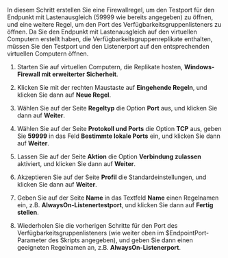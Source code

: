 In diesem Schritt erstellen Sie eine Firewallregel, um den Testport für den Endpunkt mit Lastenausgleich (59999 wie bereits angegeben) zu öffnen, und eine weitere Regel, um den Port des Verfügbarkeitsgruppenlisteners zu öffnen. Da Sie den Endpunkt mit Lastenausgleich auf den virtuellen Computern erstellt haben, die Verfügbarkeitsgruppenreplikate enthalten, müssen Sie den Testport und den Listenerport auf den entsprechenden virtuellen Computern öffnen.

1. Starten Sie auf virtuellen Computern, die Replikate hosten, **Windows-Firewall mit erweiterter Sicherheit**.

2. Klicken Sie mit der rechten Maustaste auf **Eingehende Regeln**, und klicken Sie dann auf **Neue Regel**.

3. Wählen Sie auf der Seite **Regeltyp** die Option **Port** aus, und klicken Sie dann auf **Weiter**.

4. Wählen Sie auf der Seite **Protokoll und Ports** die Option **TCP** aus, geben Sie **59999** in das Feld **Bestimmte lokale Ports** ein, und klicken Sie dann auf **Weiter**.

5. Lassen Sie auf der Seite **Aktion** die Option **Verbindung zulassen** aktiviert, und klicken Sie dann auf **Weiter**.

6. Akzeptieren Sie auf der Seite **Profil** die Standardeinstellungen, und klicken Sie dann auf **Weiter**.

7. Geben Sie auf der Seite **Name** in das Textfeld **Name** einen Regelnamen ein, z.B. **AlwaysOn-Listenertestport**, und klicken Sie dann auf **Fertig stellen**.

8. Wiederholen Sie die vorherigen Schritte für den Port des Verfügbarkeitsgruppenlisteners (wie weiter oben im $EndpointPort-Parameter des Skripts angegeben), und geben Sie dann einen geeigneten Regelnamen an, z.B. **AlwaysOn-Listenerport**.


